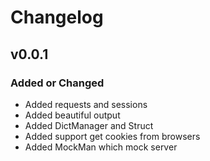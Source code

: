 # Changelog

## v0.0.1

### Added or Changed
- Added requests and sessions
- Added beautiful output
- Added DictManager and Struct
- Added support get cookies from browsers
- Added MockMan which mock server
